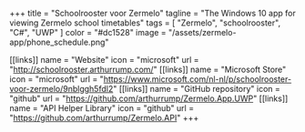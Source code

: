+++
title = "Schoolrooster voor Zermelo"
tagline = "The Windows 10 app for viewing Zermelo school timetables"
tags = [ "Zermelo", "schoolrooster", "C#", "UWP" ]
color = "#dc1528"
image = "/assets/zermelo-app/phone_schedule.png"

[[links]]
name = "Website"
icon = "microsoft"
url = "http://schoolrooster.arthurrump.com/"
[[links]]
name = "Microsoft Store"
icon = "microsoft"
url = "https://www.microsoft.com/nl-nl/p/schoolrooster-voor-zermelo/9nblggh5fdl2"
[[links]]
name = "GitHub repository"
icon = "github"
url = "https://github.com/arthurrump/Zermelo.App.UWP"
[[links]]
name = "API Helper Library"
icon = "github"
url = "https://github.com/arthurrump/Zermelo.API"
+++